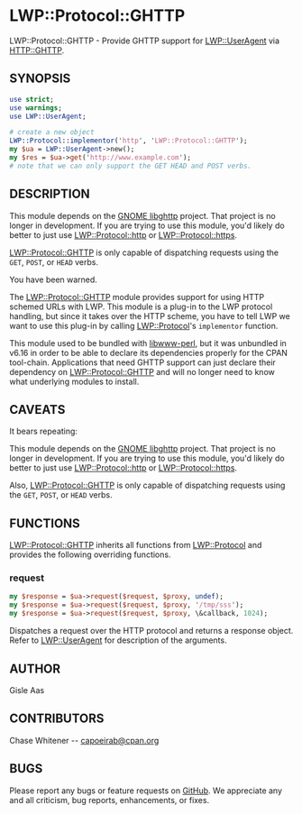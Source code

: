 # LWP::Protocol::GHTTP

LWP::Protocol::GHTTP - Provide GHTTP support for [LWP::UserAgent](http://metacpan.org/pod/LWP::UserAgent) via [HTTP::GHTTP](http://metacpan.org/pod/HTTP::GHTTP).

## SYNOPSIS

```perl
use strict;
use warnings;
use LWP::UserAgent;

# create a new object
LWP::Protocol::implementor('http', 'LWP::Protocol::GHTTP');
my $ua = LWP::UserAgent->new();
my $res = $ua->get('http://www.example.com');
# note that we can only support the GET HEAD and POST verbs.
```

## DESCRIPTION

This module depends on the [GNOME libghttp](http://ftp.gnome.org/pub/gnome/sources/libghttp) project.  That project is no longer in development.  If you are trying to use this module, you'd likely do better to just use [LWP::Protocol::http](http://metacpan.org/pod/LWP::Protocol::http) or [LWP::Protocol::https](http://metacpan.org/pod/LWP::Protocol::https).

[LWP::Protocol::GHTTP](http://metacpan.org/pod/LWP::Protocol::GHTTP) is only capable of dispatching requests using the ```GET```, ```POST```, or ```HEAD``` verbs.

You have been warned.

The [LWP::Protocol::GHTTP](http://metacpan.org/pod/LWP::Protocol::GHTTP) module provides support for using HTTP schemed URLs with LWP.  This module is a plug-in to the LWP protocol handling, but since it takes over the HTTP scheme, you have to tell LWP we want to use this plug-in by calling [LWP::Protocol](http://metacpan.org/pod/LWP::Protocol)'s ```implementor``` function.

This module used to be bundled with [libwww-perl](https://metacpan.org/pod/LWP), but it was unbundled in v6.16 in order to be able to declare its dependencies properly for the CPAN tool-chain. Applications that need GHTTP support can just declare their dependency on [LWP::Protocol::GHTTP](http://metacpan.org/pod/LWP::Protocol::GHTTP) and will no longer need to know what underlying modules to install.

## CAVEATS

It bears repeating:

This module depends on the [GNOME libghttp](http://ftp.gnome.org/pub/gnome/sources/libghttp) project.  That project is no longer in development.  If you are trying to use this module, you'd likely do better to just use [LWP::Protocol::http](http://metacpan.org/pod/LWP::Protocol::http) or [LWP::Protocol::https](http://metacpan.org/pod/LWP::Protocol::https).

Also, [LWP::Protocol::GHTTP](http://metacpan.org/pod/LWP::Protocol::GHTTP) is only capable of dispatching requests using the ```GET```, ```POST```, or ```HEAD``` verbs.

## FUNCTIONS

[LWP::Protocol::GHTTP](http://metacpan.org/pod/LWP::Protocol::GHTTP) inherits all functions from [LWP::Protocol](http://metacpan.org/pod/LWP::Protocol) and provides the following
overriding functions.

### request

```perl
my $response = $ua->request($request, $proxy, undef);
my $response = $ua->request($request, $proxy, '/tmp/sss');
my $response = $ua->request($request, $proxy, \&callback, 1024);
```

Dispatches a request over the HTTP protocol and returns a response object.
Refer to [LWP::UserAgent](http://metacpan.org/pod/LWP::UserAgent) for description of the arguments.

## AUTHOR

Gisle Aas

## CONTRIBUTORS

Chase Whitener  -- capoeirab@cpan.org

## BUGS

Please report any bugs or feature requests on [GitHub](https://github.com/genio/lwp-protocol-ghttp/issues).
We appreciate any and all criticism, bug reports, enhancements, or fixes.
